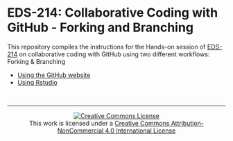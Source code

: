 # EDS-214: Collaborative Coding with GitHub - Forking and Branching

This repository compiles the instructions for the Hands-on session of [EDS-214](https://brunj7.github.io/EDS-214-analytical-workflows/) on collaborative coding with GitHub using two different workflows: Forking & Branching

- [Using the GitHub website](https://eds-214.github.io/eds214-handson-ghcollab/01-handson_github_website.html)
- [Using Rstudio](https://eds-214.github.io/eds214-handson-ghcollab/02-handson_github_rstudio.html)






<br>

---

<p align=center>
<a rel="license" href="http://creativecommons.org/licenses/by-nc/4.0/"><img alt="Creative Commons License" style="border-width:0" src="https://i.creativecommons.org/l/by-nc/4.0/88x31.png" /></a><br />This work is licensed under a <a rel="license" href="http://creativecommons.org/licenses/by-nc/4.0/">Creative Commons Attribution-NonCommercial 4.0 International License</a>
</p>
